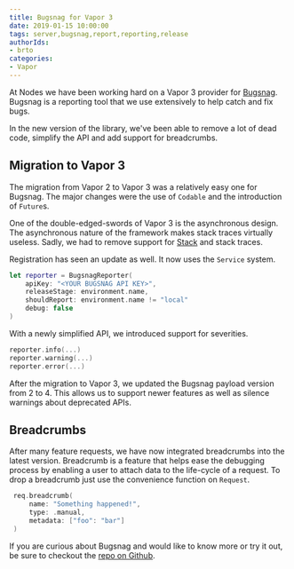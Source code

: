 ```yaml
---
title: Bugsnag for Vapor 3
date: 2019-01-15 10:00:00
tags: server,bugsnag,report,reporting,release
authorIds: 
- brto
categories:
- Vapor
---
```


At Nodes we have been working hard on a Vapor 3 provider for [Bugsnag](https://www.bugsnag.com). Bugsnag is a reporting tool that we use extensively to help catch and fix bugs.

In the new version of the library, we've been able to remove a lot of dead code, simplify the API and add support for breadcrumbs.

## Migration to Vapor 3

The migration from Vapor 2 to Vapor 3 was a relatively easy one for Bugsnag. The major changes were the use of `Codable` and the introduction of `Future`s.

One of the double-edged-swords of Vapor 3 is the asynchronous design. The asynchronous nature of the framework makes stack traces virtually useless. Sadly, we had to remove support for [Stack](https://github.com/nodes-vapor/stack) and stack traces.

Registration has seen an update as well. It now uses the `Service` system.

```swift
let reporter = BugsnagReporter(
    apiKey: "<YOUR BUGSNAG API KEY>",
    releaseStage: environment.name,
    shouldReport: environment.name != "local"
    debug: false
)
```

With a newly simplified API, we introduced support for severities.
```swift
reporter.info(...)
reporter.warning(...)
reporter.error(...)
 ```
 
 After the migration to Vapor 3, we updated the Bugsnag payload version from 2 to 4. This allows us to support newer features as well as silence warnings about deprecated APIs.
 
## Breadcrumbs
After many feature requests, we have now integrated breadcrumbs into the latest version. Breadcrumb is a feature that helps ease the debugging process by enabling a user to attach data to the life-cycle of a request. To drop a breadcrumb just use the convenience function on `Request`.

```swift
 req.breadcrumb(
     name: "Something happened!",
     type: .manual,
     metadata: ["foo": "bar"]
 )
```

If you are curious about Bugsnag and would like to know more or try it out, be sure to checkout the [repo on Github](https://github.com/nodes-vapor/bugsnag).
